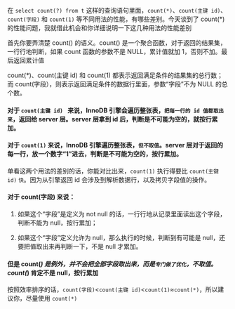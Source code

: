在 `select count(?) from t` 这样的查询语句里面，`count(*)`、`count(主键 id)`、`count(字段)` 和 `count(1)` 等不同用法的性能，有哪些差别。今天谈到了 count(*) 的性能问题，我就借此机会和你详细说明一下这几种用法的性能差别

首先你要弄清楚 count() 的语义。count() 是一个聚合函数，对于返回的结果集，一行行地判断，如果 count 函数的参数不是 NULL，累计值就加 1，否则不加。最后返回累计值

count(*)、count(主键 id) 和 count(1) 都表示返回满足条件的结果集的总行数；而 count(字段），则表示返回满足条件的数据行里面，参数“字段”不为 NULL 的总个数。

#### 对于 `count(主键 id) ` 来说，InnoDB 引擎会遍历整张表，`把每一行的 id 值都取出来`，返回给 server 层。server 层拿到 id 后，判断是不可能为空的，就按行累加。

#### 对于 `count(1)` 来说，InnoDB 引擎遍历整张表，`但不取值`。server 层对于返回的每一行，放一个数字“1”进去，判断是不可能为空的，按行累加。

单看这两个用法的差别的话，你能对比出来，`count(1)` 执行得要比 `count(主键 id)`  `快`。因为从引擎返回 id 会涉及到解析数据行，以及拷贝字段值的操作。



#### 对于 count(字段) 来说：
1. 如果这个“字段”是定义为 not null 的话，一行行地从记录里面读出这个字段，判断不能为 null，按行累加；

2. 如果这个“字段”定义允许为 null，那么执行的时候，判断到有可能是 null，还要把值取出来再判断一下，不是 null 才累加。


#### 但是 count(*) 是例外，并不会把全部字段取出来，而是`专门做了优化`，不取值。count(*) 肯定不是 null，按行累加

按照效率排序的话，`count(字段)`<`count(主键 id)`<`count(1)`≈`count(*)`，所以建议你，尽量使用 `count(*)`

